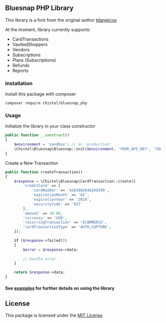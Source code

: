 ## Bluesnap PHP Library

This library is a fork from the original author [tdanielcox](https://github.com/tdanielcox/bluesnap-php)

At the moment, library currently supports:

- CardTransactions
- VaultedShoppers
- Vendors
- Subscriptions
- Plans (Subscriptions)
- Refunds
- Reports

### Installation

Install this package with composer

```shell
composer require chistel/bluesnap_php
```

### Usage

Initialize the library in your class constructor 

```php
public function __construct()
{
    $environment = 'sandbox'; // or 'production'
    \Chistel\Bluesnap\Bluesnap::init($environment, 'YOUR_API_KEY', 'YOUR_API_PASSWORD');
}
```

Create a New Transaction

```php
public function createTransaction()
{
    $response = \Chistel\Bluesnap\CardTransaction::create([
        'creditCard' => [
            'cardNumber' => '4263982640269299',
            'expirationMonth' => '02',
            'expirationYear' => '2018',
            'securityCode' => '837'
        ],
        'amount' => 10.00,
        'currency' => 'USD',
        'recurringTransaction' => 'ECOMMERCE',
        'cardTransactionType' => 'AUTH_CAPTURE',
    ]);

    if ($response->failed())
    {
        $error = $response->data;
        
        // handle error
    }

    return $response->data;
}
```

#### See [examples](https://github.com/tdanielcox/bluesnap-php/tree/master/examples) for further details on using the library

## License
This package is licensed under the [MIT License](https://github.com/tdanielcox/bluesnap-php/blob/master/LICENSE)
